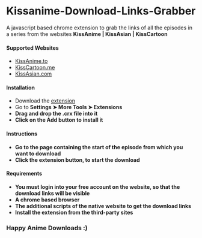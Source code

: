 # Kissanime-Download-Links-Grabber
A javascript based chrome extension to grab the links of all the episodes in a series from the websites <b>KissAnime | KissAsian | KissCartoon</b>

<section>
  <h4>Supported Websites</h4>
  <ul>
    <li><a href="http://www.kissanime.to">KissAnime.to</a>
    <li><a href="http://www.kisscatroon.me">KissCartoon.me</a>
    <li><a href="http://www.kissasian.com">KissAsian.com</a>
  </ul>
</section>

<section> 
  <h4>Installation</h4>
  <ul>
    <li>Download the <a href="https://github.com/KarthikMAM/Kissanime-Download-Links-Grabber/releases/download/v1.0/Kissanime-Download-Links-Grabber.crx">extension</a>
    <li>Go to <b>Settings ➤ More Tools ➤ Extensions
    <li>Drag and drop the <b>.crx</b> file into it
    <li>Click on the <b>Add</b> button to install it
  </ul>
</section>

<section>
  <h4>Instructions</h4>
  <ul>
    <li>Go to the page containing the start of the episode from which you want to download
    <li>Click the extension button, to start the download
  </ul>
</section>

<section>
  <h4>Requirements</h4>
  <ul>
    <li>You must login into your free account on the website, so that the download links will be visible
    <li>A chrome based browser
    <li>The additional scripts of the native website to get the download links
    <li>Install the extension from the third-party sites
  </ul>
</section>

<h3>Happy Anime Downloads :)</h3>
